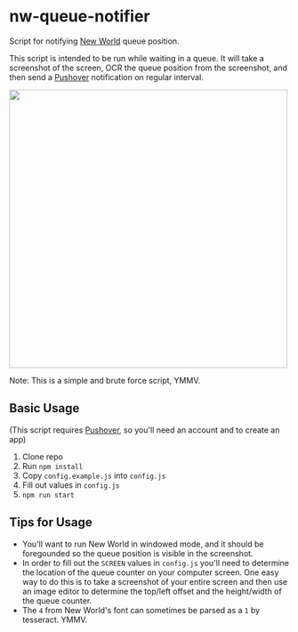 # nw-queue-notifier

Script for notifying [New World](https://www.newworld.com/) queue position.

This script is intended to be run while waiting in a queue. It will take a screenshot of the screen, OCR the queue position from the screenshot, and then send a [Pushover](https://pushover.net/) notification on regular interval.

<img width=500 src="https://user-images.githubusercontent.com/6694167/135780134-cd3c951f-0c6b-486d-8e38-e9b2855f0a92.jpg" />


Note: This is a simple and brute force script, YMMV.

## Basic Usage

(This script requires [Pushover](https://pushover.net/), so you'll need an account and to create an app)

1. Clone repo
2. Run `npm install`
3. Copy `config.example.js` into `config.js`
4. Fill out values in `config.js`
5. `npm run start`

## Tips for Usage

+ You'll want to run New World in windowed mode, and it should be foregounded so the queue position is visible in the screenshot.
+ In order to fill out the `SCREEN` values in `config.js` you'll need to determine the location of the queue counter on your computer screen. One easy way to do this is to take a screenshot of your entire screen and then use an image editor to determine the top/left offset and the height/width of the queue counter.
+ The `4` from New World's font can sometimes be parsed as a `1` by tesseract. YMMV.
